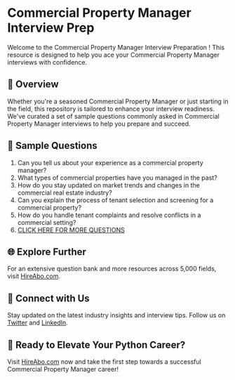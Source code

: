 # Commercial Property Manager Interview Prep

Welcome to the Commercial Property Manager Interview Preparation ! This resource is designed to help you ace your Commercial Property Manager interviews with confidence.

## 🚀 Overview

Whether you're a seasoned Commercial Property Manager or just starting in the field, this repository is tailored to enhance your interview readiness. We've curated a set of sample questions commonly asked in Commercial Property Manager interviews to help you prepare and succeed.

## 📝 Sample Questions

1. Can you tell us about your experience as a commercial property manager?
2. What types of commercial properties have you managed in the past?
3. How do you stay updated on market trends and changes in the commercial real estate industry?
4. Can you explain the process of tenant selection and screening for a commercial property?
5. How do you handle tenant complaints and resolve conflicts in a commercial setting?
6. [CLICK HERE FOR MORE QUESTIONS](https://hireabo.com/job/21_1_4/Commercial%20Property%20Manager)

## 🌐 Explore Further

For an extensive question bank and more resources across 5,000 fields, visit [HireAbo.com](https://www.hireabo.com).

## 📱 Connect with Us

Stay updated on the latest industry insights and interview tips. Follow us on [Twitter](https://twitter.com/hireabo) and [LinkedIn](https://www.linkedin.com/in/hire-abo-3609972a8/).

## 🚀 Ready to Elevate Your Python Career?

Visit [HireAbo.com](https://www.hireabo.com) now and take the first step towards a successful Commercial Property Manager career!